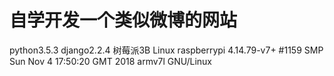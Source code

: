 # 自学开发一个类似微博的网站
python3.5.3
django2.2.4
树莓派3B
Linux raspberrypi 4.14.79-v7+ #1159 SMP Sun Nov 4 17:50:20 GMT 2018 armv7l GNU/Linux
